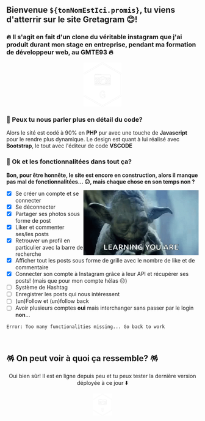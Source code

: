 ## Bienvenue ```${tonNomEstIci.promis}```, tu viens d'atterrir sur le site Gretagram 😊!

### 🔥 Il s'agit en fait d'un clone du véritable instagram que j'ai produit durant mon stage en entreprise, pendant ma formation de développeur web, au GMTE93 🔥

<p align="center">
  <img align="center" width="20%" alt="GIF" src="/asset/img/gramLOGOWHITE.png"/>
</p>

### 🍥 Peux tu nous parler plus en détail du code?

 Alors le sité est codé à 90% en **PHP** pur avec une touche de **Javascript** pour le rendre plus dynamique.
 Le design est quant à lui réalisé avec **Bootstrap**, le tout avec l'éditeur de code **VSCODE**
 
### 🍜 Ok et les fonctionnalitées dans tout ça?

**Bon, pour être honnête, le site est encore en construction, alors il manque pas mal de fonctionnalitées... 😕, mais chaque chose en son temps non ?**

<img align="right" width="60%" alt="GIF" src="/asset/img/yoda1.gif"></img>
  - [x] Se créer un compte et se connecter
  - [x] Se déconnecter
  - [x] Partager ses photos sous forme de post
  - [x] Liker et commenter ses/les posts
  - [x] Retrouver un profil en particulier avec la barre de recherche
  - [x] Afficher tout les posts sous forme de grille avec le nombre de like et de commentaire
  - [x] Connecter son compte à Instagram grâce à leur API et récupérer ses posts! (mais que pour mon compte hélas 😔)
  - [ ] Système de Hashtag
  - [ ] Enregistrer les posts qui nous intéressent
  - [ ] (un)Follow et (un)follow back
  - [ ] Avoir plusieurs comptes **oui** mais interchanger sans passer par le login **non**...
  ``` 
  Error: Too many functionalities missing... Go back to work
  ```

&nbsp;

## 🪅 On peut voir à quoi ça ressemble? 🪅

<p align="center">Oui bien sûr! Il est en ligne depuis peu et tu peux tester la dernière version déployée à ce jour ⬇️ </p>
 <p align="center"><a href="">
    <img alt="Gretagram" width="50px" src="/asset/img/gramLOGOWHITE.png"/>
 </a></p>
 
